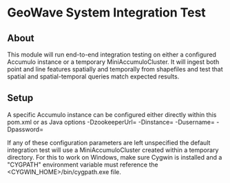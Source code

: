 # GeoWave System Integration Test

## About

This module will run end-to-end integration testing on either a configured Accumulo instance or a temporary MiniAccumuloCluster.  It will ingest both point and line features spatially and temporally from shapefiles and test that spatial and spatial-temporal queries match expected results.

## Setup
A specific Accumulo instance can be configured either directly within this pom.xml or as Java options -DzookeeperUrl=<zookeeperUrl> -Dinstance=<instance> -Dusername=<username> -Dpassword=<password>

If any of these configuration parameters are left unspecified the default integration test will use a MiniAccumuloCluster created within a temporary directory.  For this to work on Windows, make sure Cygwin is installed and a "CYGPATH" environment variable must reference the <CYGWIN_HOME>/bin/cygpath.exe file.  

